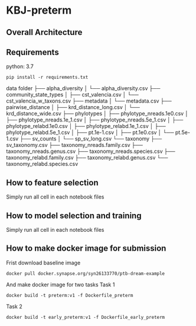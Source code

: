 # KBJ-preterm

## Overall Architecture

## Requirements
python: 3.7
```
pip install -r requirements.txt
```
data folder
├── alpha_diversity
│   └── alpha_diversity.csv
├── community_state_types
│   ├── cst_valencia.csv
│   └── cst_valencia_w_taxons.csv
├── metadata
│   └── metadata.csv
├── pairwise_distance
│   ├── krd_distance_long.csv
│   └── krd_distance_wide.csv
├── phylotypes
│   ├── phylotype_nreads.1e0.csv
│   ├── phylotype_nreads.1e_1.csv
│   ├── phylotype_nreads.5e_1.csv
│   ├── phylotype_relabd.1e0.csv
│   ├── phylotype_relabd.1e_1.csv
│   ├── phylotype_relabd.5e_1.csv
│   ├── pt.1e-1.csv
│   ├── pt.1e0.csv
│   └── pt.5e-1.csv
├── sv_counts
│   └── sp_sv_long.csv
└── taxonomy
    ├── sv_taxonomy.csv
    ├── taxonomy_nreads.family.csv
    ├── taxonomy_nreads.genus.csv
    ├── taxonomy_nreads.species.csv
    ├── taxonomy_relabd.family.csv
    ├── taxonomy_relabd.genus.csv
    └── taxonomy_relabd.species.csv

## How to feature selection
Simply run all cell in each notebook files

## How to model selection and training
Simply run all cell in each notebook files

## How to make docker image for submission
Frist download baseline image
```
docker pull docker.synapse.org/syn26133770/ptb-dream-example
```
And make docker image for two tasks
Task 1
```
docker build -t preterm:v1 -f Dockerfile_preterm
```
Task 2
```
docker build -t early_preterm:v1 -f Dockerfile_early_preterm
```

